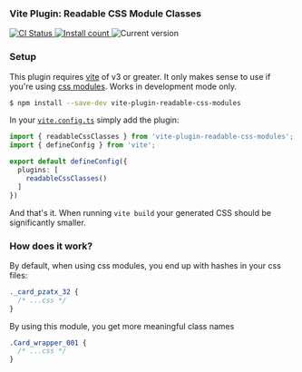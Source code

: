 <h3>Vite Plugin: Readable CSS Module Classes</h3>

<a href="https://github.com/arusak/vite-plugin-readable-css-modules/actions/workflows/ci.yml">
    <img alt="CI Status" src="https://github.com/arusak/vite-plugin-readable-css-modules/actions/workflows/ci.yml/badge.svg"/>
</a>
<a href="https://www.npmjs.com/package/vite-plugin-readable-css-modules">
    <img alt="Install count" src="https://img.shields.io/npm/dm/vite-plugin-readable-css-modules.svg">
</a>
<img alt="Current version" src="https://img.shields.io/github/tag/arusak/vite-plugin-readable-css-modules.svg?color=3498DB&label=version">

### Setup

This plugin requires [vite](https://vitejs.dev/) of v3 or greater.
It only makes sense to use if you're using [css modules](https://vitejs.dev/config/shared-options.html#css-modules).
Works in development mode only.

```sh
$ npm install --save-dev vite-plugin-readable-css-modules
```

In your [`vite.config.ts`](https://vitejs.dev/config/#configuring-vite) simply add the plugin:

```ts
import { readableCssClasses } from 'vite-plugin-readable-css-modules';
import { defineConfig } from 'vite';

export default defineConfig({
  plugins: [
    readableCssClasses()
  ]
})
```

And that's it. When running `vite build` your generated CSS should be significantly smaller.

### How does it work?

By default, when using css modules, you end up with hashes in your css files:

```css
._card_pzatx_32 {
  /* ...css */
}
```

By using this module, you get more meaningful class names

```css
.Card_wrapper_001 {
  /* ...css */
}
```
